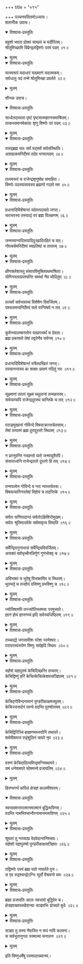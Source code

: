 +++
title = "०९५"

+++
पञ्चनवतितमोऽध्यायः।  
शतानीक उवाच।  

<details open><summary>विश्वास-प्रस्तुतिः</summary>

बहुशो भवता प्रोक्तं साम्प्रतं च यदीरितम्।  
श्रोतुमिच्छामि विप्रेन्द्रतद्विष्णोः परमं पदम् ॥१॥
</details>

<details><summary>मूलम्</summary>

बहुशो भवता प्रोक्तं साम्प्रतं च यदीरितम्।  
श्रोतुमिच्छामि विप्रेन्द्रतद्विष्णोः परमं पदम् ॥१॥
</details>


<details open><summary>विश्वास-प्रस्तुतिः</summary>

यत्स्वरूपं यदाधारं यत्प्रमाणं यदात्मकम्।  
सर्वधातुः पदं तन्मे श्रोतुमिच्छा प्रवर्तते ॥२॥
</details>

<details><summary>मूलम्</summary>

यत्स्वरूपं यदाधारं यत्प्रमाणं यदात्मकम्।  
सर्वधातुः पदं तन्मे श्रोतुमिच्छा प्रवर्तते ॥२॥
</details>

शौनक उवाच।  

<details open><summary>विश्वास-प्रस्तुतिः</summary>

साध्वेतद्भवता पृष्टं पृष्टमात्मज्ञानसमाश्रितम्।  
तत्कथ्यमानमेकाग्रः शृणु विष्णोः परं पदम् ॥३॥
</details>

<details><summary>मूलम्</summary>

साध्वेतद्भवता पृष्टं पृष्टमात्मज्ञानसमाश्रितम्।  
तत्कथ्यमानमेकाग्रः शृणु विष्णोः परं पदम् ॥३॥
</details>


<details open><summary>विश्वास-प्रस्तुतिः</summary>

यत्तद्ब्रह्म यतः सर्वं यद्सर्वं सर्वसंस्थितिः।  
अग्राह्यकमनिर्देश्यं तदेव भगवत्पदम् ॥४॥
</details>

<details><summary>मूलम्</summary>

यत्तद्ब्रह्म यतः सर्वं यद्सर्वं सर्वसंस्थितिः।  
अग्राह्यकमनिर्देश्यं तदेव भगवत्पदम् ॥४॥
</details>


<details open><summary>विश्वास-प्रस्तुतिः</summary>

तत्स्वरूपं च राजेन्द्रशृणुष्वेह समाहितः।  
विष्णोः पदस्याव्ययस्य ब्रह्मणो गदतो मम ॥५॥
</details>

<details><summary>मूलम्</summary>

तत्स्वरूपं च राजेन्द्रशृणुष्वेह समाहितः।  
विष्णोः पदस्याव्ययस्य ब्रह्मणो गदतो मम ॥५॥
</details>


<details open><summary>विश्वास-प्रस्तुतिः</summary>

प्रधानादिविशेषान्तं यदेतत्पठ्यते जगत्।  
चराचरस्य तस्याद्यं परं ब्रह्म विलक्षणम् ॥६॥
</details>

<details><summary>मूलम्</summary>

प्रधानादिविशेषान्तं यदेतत्पठ्यते जगत्।  
चराचरस्य तस्याद्यं परं ब्रह्म विलक्षणम् ॥६॥
</details>


<details open><summary>विश्वास-प्रस्तुतिः</summary>

जन्मस्वप्नादिरूपादिदुःखादिरहितं च यत्।  
नोपचर्यमनिर्देश्यं स्वप्रतिष्ठं च तत्परम् ॥७॥
</details>

<details><summary>मूलम्</summary>

जन्मस्वप्नादिरूपादिदुःखादिरहितं च यत्।  
नोपचर्यमनिर्देश्यं स्वप्रतिष्ठं च तत्परम् ॥७॥
</details>


<details open><summary>विश्वास-प्रस्तुतिः</summary>

क्षीणक्लेशास्तु संसारविमुक्तिपथमाश्रिताः।  
योगिनस्तत्प्रपश्यन्ति समर्था नैव चोदितुम् ॥८॥
</details>

<details><summary>मूलम्</summary>

क्षीणक्लेशास्तु संसारविमुक्तिपथमाश्रिताः।  
योगिनस्तत्प्रपश्यन्ति समर्था नैव चोदितुम् ॥८॥
</details>


<details open><summary>विश्वास-प्रस्तुतिः</summary>

तत्सर्वं सर्वभावस्थं विशेषेण विवर्जितम्।  
पश्यतामप्यनिर्देश्यं यतो वाग्विषये न तत् ॥९॥
</details>

<details><summary>मूलम्</summary>

तत्सर्वं सर्वभावस्थं विशेषेण विवर्जितम्।  
पश्यतामप्यनिर्देश्यं यतो वाग्विषये न तत् ॥९॥
</details>


<details open><summary>विश्वास-प्रस्तुतिः</summary>

कुर्वन्त्यालम्बनत्वेन यत्प्राप्त्यर्थं च देवताः।  
ब्रह्म प्रकाशते तेषां तद्वरेणैव सर्वगम् ॥१०॥
</details>

<details><summary>मूलम्</summary>

कुर्वन्त्यालम्बनत्वेन यत्प्राप्त्यर्थं च देवताः।  
ब्रह्म प्रकाशते तेषां तद्वरेणैव सर्वगम् ॥१०॥
</details>


<details open><summary>विश्वास-प्रस्तुतिः</summary>

प्रधानादिविशेषान्तं यत्रैतदखिलं जगत्।  
तस्यानन्तस्य कः शक्तः प्रमाणं गदितुं नरः ॥११॥
</details>

<details><summary>मूलम्</summary>

प्रधानादिविशेषान्तं यत्रैतदखिलं जगत्।  
तस्यानन्तस्य कः शक्तः प्रमाणं गदितुं नरः ॥११॥
</details>


<details open><summary>विश्वास-प्रस्तुतिः</summary>

सूक्ष्माणां तत्परं सूक्ष्मं स्थूलानां तन्महत्तरम्।  
सर्वव्याप्यपि राजेन्द्रदूरस्थं चान्तिके च तत् ॥१२॥
</details>

<details><summary>मूलम्</summary>

सूक्ष्माणां तत्परं सूक्ष्मं स्थूलानां तन्महत्तरम्।  
सर्वव्याप्यपि राजेन्द्रदूरस्थं चान्तिके च तत् ॥१२॥
</details>


<details open><summary>विश्वास-प्रस्तुतिः</summary>

पराङ्मुखानां गोविन्दे विषयाक्रान्तचेतसाम्।  
तेषां तत्परमं ब्रह्म दूराद्दूरतरे स्थितम् ॥१३॥
</details>

<details><summary>मूलम्</summary>

पराङ्मुखानां गोविन्दे विषयाक्रान्तचेतसाम्।  
तेषां तत्परमं ब्रह्म दूराद्दूरतरे स्थितम् ॥१३॥
</details>


<details open><summary>विश्वास-प्रस्तुतिः</summary>

न प्राप्नुवन्ति गच्छन्तो यतो जन्मायुतैरपि।  
संसाराध्वनि राजेन्द्रततो दूरतरे हि तत् ॥१४॥
</details>

<details><summary>मूलम्</summary>

न प्राप्नुवन्ति गच्छन्तो यतो जन्मायुतैरपि।  
संसाराध्वनि राजेन्द्रततो दूरतरे हि तत् ॥१४॥
</details>


<details open><summary>विश्वास-प्रस्तुतिः</summary>

तन्मयत्वेन गोविन्दे य नरा न्यस्तचेतसः।  
विषयत्यागिनस्तेषां विज्ञेयं च तदन्तिके ॥१५॥
</details>

<details><summary>मूलम्</summary>

तन्मयत्वेन गोविन्दे य नरा न्यस्तचेतसः।  
विषयत्यागिनस्तेषां विज्ञेयं च तदन्तिके ॥१५॥
</details>


<details open><summary>विश्वास-प्रस्तुतिः</summary>

सर्वतः पाणिपादान्तं सर्वतोऽक्षिशिरोमुखम्।  
सर्वतः श्रुतिमल्लोके सर्वमावृत्य तिष्ठति ॥१६॥
</details>

<details><summary>मूलम्</summary>

सर्वतः पाणिपादान्तं सर्वतोऽक्षिशिरोमुखम्।  
सर्वतः श्रुतिमल्लोके सर्वमावृत्य तिष्ठति ॥१६॥
</details>


<details open><summary>विश्वास-प्रस्तुतिः</summary>

सर्वेन्द्रियगुनाभासं सर्वेन्द्रियविवर्जितम्।  
असक्तं सर्वभृच्चैनन्निर्गुणं गुणभोक्तृ च ॥१७॥
</details>

<details><summary>मूलम्</summary>

सर्वेन्द्रियगुनाभासं सर्वेन्द्रियविवर्जितम्।  
असक्तं सर्वभृच्चैनन्निर्गुणं गुणभोक्तृ च ॥१७॥
</details>


<details open><summary>विश्वास-प्रस्तुतिः</summary>

अविभक्तं च भूतेषु विभक्तमिव च स्थितम्।  
भूतभर्तृ च तज्ज्ञेयं ग्रसिष्णु प्रभविष्णु च ॥१८॥
</details>

<details><summary>मूलम्</summary>

अविभक्तं च भूतेषु विभक्तमिव च स्थितम्।  
भूतभर्तृ च तज्ज्ञेयं ग्रसिष्णु प्रभविष्णु च ॥१८॥
</details>


<details open><summary>विश्वास-प्रस्तुतिः</summary>

ज्योतिषामपि तज्ज्योतिस्तमसः परमुच्यते।  
ज्ञानं ज्ञेयं ज्ञानगम्यं हृदि सर्वस्यधिष्ठितम् ॥१९॥
</details>

<details><summary>मूलम्</summary>

ज्योतिषामपि तज्ज्योतिस्तमसः परमुच्यते।  
ज्ञानं ज्ञेयं ज्ञानगम्यं हृदि सर्वस्यधिष्ठितम् ॥१९॥
</details>


<details open><summary>विश्वास-प्रस्तुतिः</summary>

तच्चाद्यो जगतामीशः परेशः परमेश्वरः।  
परापरस्वरूपेण विष्णुः सर्वहृदि स्थितः ॥२०॥
</details>

<details><summary>मूलम्</summary>

तच्चाद्यो जगतामीशः परेशः परमेश्वरः।  
परापरस्वरूपेण विष्णुः सर्वहृदि स्थितः ॥२०॥
</details>


<details open><summary>विश्वास-प्रस्तुतिः</summary>

यज्ञेशं यज्ञपुरुषं केचिदिच्छन्ति तत्परम्।  
केचिद्विष्णुं हरिं केचित्केचित्केशवसञ्ज्ञितम् ॥२१॥
</details>

<details><summary>मूलम्</summary>

यज्ञेशं यज्ञपुरुषं केचिदिच्छन्ति तत्परम्।  
केचिद्विष्णुं हरिं केचित्केचित्केशवसञ्ज्ञितम् ॥२१॥
</details>


<details open><summary>विश्वास-प्रस्तुतिः</summary>

केचिद्गोविन्दनामानं पुण्डरीकाक्षमच्युतम्।  
केचिज्जनार्दनं त्वन्ये वदन्ति पुरुषोत्तमम् ॥२२॥
</details>

<details><summary>मूलम्</summary>

केचिद्गोविन्दनामानं पुण्डरीकाक्षमच्युतम्।  
केचिज्जनार्दनं त्वन्ये वदन्ति पुरुषोत्तमम् ॥२२॥
</details>


<details open><summary>विश्वास-प्रस्तुतिः</summary>

केचिद्विरिञ्चिं ब्राह्मणमब्जयोनिं तथापरे।  
शर्वमीशमजं रुद्रंशूलिनं चापरे नृप ॥२३॥
</details>

<details><summary>मूलम्</summary>

केचिद्विरिञ्चिं ब्राह्मणमब्जयोनिं तथापरे।  
शर्वमीशमजं रुद्रंशूलिनं चापरे नृप ॥२३॥
</details>


<details open><summary>विश्वास-प्रस्तुतिः</summary>

वरुणं केचिदादित्यमिन्द्रमग्निमथापरे।  
यमं धनेशमपरे सोममन्ये प्रजापतिम् ॥२४॥
</details>

<details><summary>मूलम्</summary>

वरुणं केचिदादित्यमिन्द्रमग्निमथापरे।  
यमं धनेशमपरे सोममन्ये प्रजापतिम् ॥२४॥
</details>

हिरण्यगर्भं कपिलं क्षेत्रज्ञं कालमीश्वरम्।  

<details open><summary>विश्वास-प्रस्तुतिः</summary>

स्वभावमन्तरात्मानमात्मानं बुद्धिरूपिणम्।  
वदन्ति नामभिश्चान्यैरनामानमरूपिणम् ॥२५॥
</details>

<details><summary>मूलम्</summary>

स्वभावमन्तरात्मानमात्मानं बुद्धिरूपिणम्।  
वदन्ति नामभिश्चान्यैरनामानमरूपिणम् ॥२५॥
</details>


<details open><summary>विश्वास-प्रस्तुतिः</summary>

श्रूयतां तु नरव्याघ्र वेदवेदान्तनिश्चयः।  
यज्ञेशो यज्ञपुरुषो पुण्डरीकाक्षसञ्ज्ञितः ॥२६॥
</details>

<details><summary>मूलम्</summary>

श्रूयतां तु नरव्याघ्र वेदवेदान्तनिश्चयः।  
यज्ञेशो यज्ञपुरुषो पुण्डरीकाक्षसञ्ज्ञितः ॥२६॥
</details>


<details open><summary>विश्वास-प्रस्तुतिः</summary>

तद्विष्णोः परमं ब्रह्म यतो नावर्तते पुनः।  
स एव रुद्रश्चन्द्रोऽग्निः सूर्यो वैश्रवणो यमः ॥२७॥
</details>

<details><summary>मूलम्</summary>

तद्विष्णोः परमं ब्रह्म यतो नावर्तते पुनः।  
स एव रुद्रश्चन्द्रोऽग्निः सूर्यो वैश्रवणो यमः ॥२७॥
</details>


<details open><summary>विश्वास-प्रस्तुतिः</summary>

ब्रह्मा प्रजापतिः कालः स्वभावो बुद्धिरेव च।  
क्षेत्रज्ञाख्यस्तथैवान्याः सञ्ज्ञाभिः प्रोच्यते बुधैः ॥२८॥
</details>

<details><summary>मूलम्</summary>

ब्रह्मा प्रजापतिः कालः स्वभावो बुद्धिरेव च।  
क्षेत्रज्ञाख्यस्तथैवान्याः सञ्ज्ञाभिः प्रोच्यते बुधैः ॥२८॥
</details>


<details open><summary>विश्वास-प्रस्तुतिः</summary>

सञ्ज्ञा तु तस्य नैवास्ति न रूपं नापि कल्पना।  
स सर्वभूतानुगतः परमात्मा सनातनः ॥२९॥
</details>

<details><summary>मूलम्</summary>

सञ्ज्ञा तु तस्य नैवास्ति न रूपं नापि कल्पना।  
स सर्वभूतानुगतः परमात्मा सनातनः ॥२९॥
</details>

इति विष्णुधर्मेषु परमपदाख्यानम्।  
